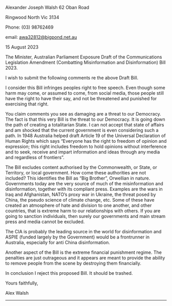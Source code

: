 Alexander Joseph Walsh 62 Oban Road

Ringwood North Vic 3134

Phone: (03) 98762469

email: awa32812@bigpond.net.au

15 August 2023

The Minister,
Australian Parliament
Exposure Draft of the Communications Legislation Amendment (Combatting Misinformation and
Disinformation) Bill 2023.

I wish to submit the following comments re the above Draft Bill.

I consider this Bill infringes peoples right to free speech. Even though some harm may come,
or assumed to come, from social media, those people still have the right to have their say, and not be
threatened and punished for exercising that right.

You claim comments you see as damaging are a threat to our Democracy. The fact is that this very
Bill is the threat to our Democracy. It is going down the path of creating a totalitarian State. I can
not accept that state of affairs and am shocked that the current government is even considering such
a path. In 1948 Australia helped draft Article 19 of the Universal Declaration of Human Rights
which says “Everyone has the right to freedom of opinion and expression; this right includes
freedom to hold opinions without interference and to seek, receive and impart information and ideas
through any media and regardless of frontiers”.

The Bill excludes content authorised by the Commonwealth, or State, or Territory, or local
government. How come these authorities are not included? This identifies the Bill as “Big Brother”,
Orwellian in nature. Governments today are the very source of much of the misinformation and
disinformation, together with its compliant press. Examples are the wars in Iraq and Afghanistan,
NATO’s proxy war in Ukraine, the threat posed by China, the pseudo science of climate change, etc.
Some of these have created an atmosphere of hate and division to one another, and other countries,
that is extreme harm to our relationships with others. If you are going to sanction individuals, then
surely our governments and main stream press and media cannot be excluded.

The CIA is probably the leading source in the world for disinformation and ASPIE (funded largely
by the Government) would be a frontrunner in Australia, especially for anti China disinformation.

Another aspect of the Bill is the extreme financial punishment regime. The penalties are just
outrageous and it appears are meant to provide the ability to remove people from the scene by
destroying them financially.

In conclusion I reject this proposed Bill. It should be trashed.

Yours faithfully,

Alex Walsh


-----

